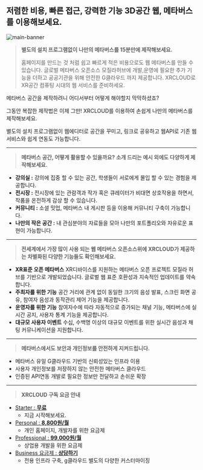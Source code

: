 ## 저렴한 비용, 빠른 접근, 강력한 기능 3D공간 웹, 메타버스를 이용해보세요.
![main-banner](https://kr.object.ncloudstorage.com/xrcloud-prod-frontend/images/main-banner.jpg)


> **별도의 설치 프로그램없이 나만의 메타버스를 15분만에 제작해보세요.**
>
> 홈페이지를 만드는 것 처럼 쉽고 빠르게 적은 비용으로도 웹 메타버스를 만들 수 있습니다.
> 글로벌 메타버스 오픈소스 모질라허브에 개발,운영에 필요한 추가 기능을 더하고
> 공공기관을 위해 안전한 G클라우드 까지 제공합니다. XRCLOUD로 XR공간 컴퓨팅 시대의 웹 서비스를 준비하세요.

메타버스 공간을 제작하려니 어디서부터 어떻게 해야할지 막막하셨죠?

그동안 복잡한 제작법은 이제 그만! XRCLOUD를 이용하여 손쉽게 나만의 메타버스를 제작해보세요.

별도의 설치 프로그램없이 웹에디터로 공간을 꾸미고, 링크로 공유하고 웹API로 기존 웹 서비스와 쉽게 연동도 가능합니다.

---
> **메타버스 공간, 어떻게 활용할 수 있을까요? 소개 드리는 예시 외에도 다양하게 제작해보세요.**

-   **강의실 :** 강의에 집중 할 수 있는 공간, 학생들이 서로에게 몰입 할 수 있는 경험을 제공합니다.
-   **전시장 :** 전시장에 있는 관람객과 작가 혹은 큐레이터가 비대면 상호작용을 하면서, 작품을 온전하게 감상 할 수 있습니다.
-   **커뮤니티 :** 소셜 밋업, 메타버스 내 게시판 등을 이용해 커뮤니티 구축이 가능합니다.
-   **나만의 작은 공간 :** 내 관심분야의 자료들을 모아 나만의 포트폴리오와 자유로운 표현이 가능합니다.

---
> **전세계에서 가장 많이 사용 되는 웹 메타버스 오픈소스위에 XRCLOUD가 제공하는 차별화된 다양한 기능들도 확인해보세요.**

-   **XR표준 오픈 메타버스**
    XR디바이스를 지원하는 메타버스 오픈 프로젝트 모질라 허브를 기반으로 개발되었습니다.
    글로벌 웹 표준 호환성과 지속적인 업데이트를 약속합니다.
-   **주최자를 위한 기능**
    공간 거리에 관계 없이 동일한 크기의 음성 발표, 스크린 화면 공유, 참여자 음성과 동작관리 제어 기능을 제공합니다.
-   **운영자를 위한 기능**
    참여자수에 따라 자동적으로 증가되는 채널 기능, 메타버스에 실시간 공지, 사용자 통계 기능을 제공합니다.
-   **대규모 사용자 이벤트**
    수십, 수백명 이상의 대규모 이벤트를 위한 실시간 음성과 채팅 커뮤니케이션을 지원합니다.

---
> **메타버스에서도 보안과 개인정보를 안전하게 지켜드립니다.**

-   메타버스 유일 G클라우드 기반의 신뢰성있는 인프라 이용
-   사용자 개인정보를 저장하지 않는 안전한 메타버스 클라우드
-   인증된 API연동 개발로 필요한 정보만 전달하고 손쉬운 확장

---
> **XRCLOUD 구독 요금 안내**

-   [Starter : **무료**](https://developers.xrcloud.app/price-plan)
    -   지금 시작해보세요.
-   [Personal : **8,800원/월**](https://developers.xrcloud.app/price-plan)
    -   개인 홈페이지, 개발자를 위한 요금제
-   [Professional : **99,000원/월**](https://developers.xrcloud.app/price-plan)
    -   상업용 개발을 위한 요금제
-   [Business 요금제 : **상담하기**](https://developers.xrcloud.app/price-plan)
    -   전용 인프라 구축, g클라우드 별도의 다양한 커스터마이징
